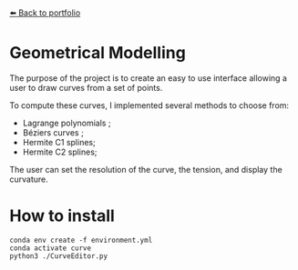 [:arrow_left: Back to portfolio](https://github.com/adrien-b-git/Portofolio)

# Geometrical Modelling

The purpose of the project is to create an easy to use interface allowing a user to draw curves from a set of points.

To compute these curves, I implemented several methods to choose from:
- Lagrange polynomials ;
- Béziers curves ;
- Hermite C1 splines;
- Hermite C2 splines;

The user can set the resolution of the curve, the tension, and display the curvature.

# How to install

```console
conda env create -f environment.yml
conda activate curve
python3 ./CurveEditor.py
```

